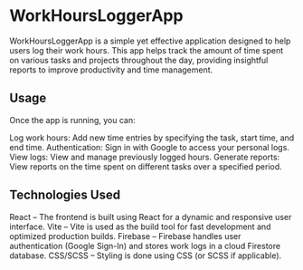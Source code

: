 # WorkHoursLoggerApp

WorkHoursLoggerApp is a simple yet effective application designed to help users log their work hours. This app helps track the amount of time spent on various tasks and projects throughout the day, providing insightful reports to improve productivity and time management.

## Usage
Once the app is running, you can:

Log work hours: Add new time entries by specifying the task, start time, and end time.
Authentication: Sign in with Google to access your personal logs.
View logs: View and manage previously logged hours.
Generate reports: View reports on the time spent on different tasks over a specified period.

## Technologies Used

React – The frontend is built using React for a dynamic and responsive user interface.
Vite – Vite is used as the build tool for fast development and optimized production builds.
Firebase – Firebase handles user authentication (Google Sign-In) and stores work logs in a cloud Firestore database.
CSS/SCSS – Styling is done using CSS (or SCSS if applicable).
